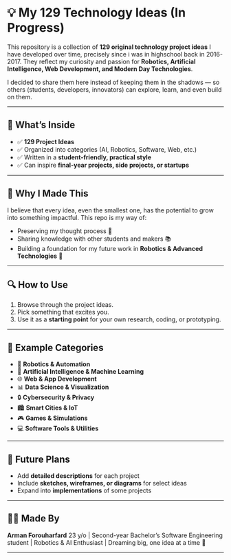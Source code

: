 # 💡 My 129 Technology Ideas (In Progress)

This repository is a collection of **129 original technology project ideas** I have developed over time, precisely since i was in highschool back in 2016-2017.
They reflect my curiosity and passion for **Robotics, Artificial Intelligence, Web Development, and Modern Day Technologies**.

I decided to share them here instead of keeping them in the shadows — so others (students, developers, innovators) can explore, learn, and even build on them.

---

## 📖 What’s Inside

* ✅ **129 Project Ideas**
* ✅ Organized into categories (AI, Robotics, Software, Web, etc.)
* ✅ Written in a **student-friendly, practical style**
* ✅ Can inspire **final-year projects, side projects, or startups**

---

## 🎯 Why I Made This

I believe that every idea, even the smallest one, has the potential to grow into something impactful.
This repo is my way of:

* Preserving my thought process 💭
* Sharing knowledge with other students and makers 📚
* Building a foundation for my future work in **Robotics & Advanced Technologies** 🤖

---

## 🔍 How to Use

1. Browse through the project ideas.
2. Pick something that excites you.
3. Use it as a **starting point** for your own research, coding, or prototyping.

---

## 📌 Example Categories

* 🤖 **Robotics & Automation**
* 🧠 **Artificial Intelligence & Machine Learning**
* 🌐 **Web & App Development**
* 📊 **Data Science & Visualization**
* 🔒 **Cybersecurity & Privacy**
* 🏙️ **Smart Cities & IoT**
* 🎮 **Games & Simulations**
* 💻 **Software Tools & Utilities**

---

## 🚀 Future Plans

* Add **detailed descriptions** for each project
* Include **sketches, wireframes, or diagrams** for select ideas
* Expand into **implementations** of some projects

---

## 👨‍🎓 Made By

**Arman Forouharfard**
23 y/o | Second-year Bachelor’s Software Engineering student | Robotics & AI Enthusiast | Dreaming big, one idea at a time 🌟

---
